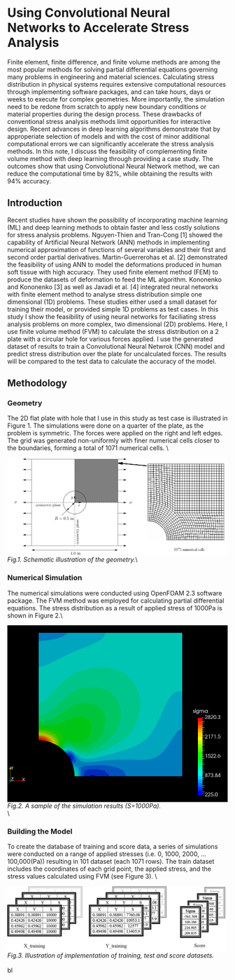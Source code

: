 # Using Convolutional Neural Networks to Accelerate Stress Analysis
Finite element, finite difference, and finite volume methods are among the most popular methods for solving partial differential equations governing many problems in engineering and material sciences. Calculating stress distribution in physical systems requires extensive computational resources through implementing software packages, and can take hours, days or weeks to execute for complex geometries. More importantly, the simulation need to be redone from scratch to apply new boundary conditions or material properties during the design process. These drawbacks of conventional stress analysis methods limit opportunities for interactive design. Recent advances in deep learning algorithms demonstrate that by approperiate selection of models and with the cost of minor additional computational errors we can significantly accelerate the stress analysis methods. In this note, I discuss the feasibility of complementing finite volume method with deep learning through providing a case study. The outcomes show that using Convolutional Neural Network method, we can reduce the computational time by 82%, while obtaining the results with 94% accuracy.

## Introduction
Recent studies have shown the possibility of incorporating machine learning (ML) and deep learning methods to obtain faster and less costly solutions for stress analysis problems. Nguyen-Thien and Tran-Cong [1] showed the capability of Artificial Neural Network (ANN) methods in implementing numerical approximation of functions of several variables and their first and second order partial derivatives. Martin-Guerrerohas et al. [2] demonstrated the feasibility of using ANN to model the deformations produced in human soft tissue with high accuracy. They used finite element method (FEM) to produce the datasets of deformation to feed the ML algorithm. Kononenko and Kononenko [3] as well as Javadi et al. [4] integrated neural networks with finite element method to analyse stress distribution simple one dimensional (1D) problems. These studies either used a small dataset for training their model, or provided simple 1D problems as test cases. In this study I show the feasibility of using neural networks for faciliating stress analysis problems on more complex, two dimensional (2D) problems.
Here, I use finite volume method (FVM) to calculate the stress distribution on a 2 plate with a circular hole for various forces applied. I use the generated dataset of results to train a Convolutional Neural Netwrok (CNN) model and predict stress distribution over the plate for uncalculated forces. The results will be compared to the test data to calculate the accuracy of the model.

## Methodology
### Geometry
The 2D flat plate with hole that I use in this study as test case is illustrated in Figure 1. The simulations were done on a quarter of the plate, as the problem is symmetric. The forces were applied on the right and left edges. The grid was generated non-uniformly with finer numerical cells closer to the boundaries, forming a total of 1071 numerical cells. \

<img src="platehole-geom.jpg"  width="600" align="center"> \
_Fig.1. Schematic illustration of the geometry._\

### Numerical Simulation
The numerical simulations were conducted using OpenFOAM 2.3 software package. The FVM method was employed for calculating partial differential equations. The stress distribution as a result of applied stress of 1000Pa is shown in Figure 2.\

<img src="contour_1000.png"  width="600" align="center"> \
_Fig.2. A sample of the simulation results (S=1000Pa)._\
\

### Building the Model
To create the database of training and score data, a series of simulations were conducted on a range of applied stresses (i.e. 0, 1000, 2000, … 100,000(Pa)) resulting in 101 dataset (each 1071 rows). The train dataset includes the coordinates of each grid point, the applied stress, and the stress values calculated using FVM (see Figure 3). \

<img src="datasets.png"  width="500" align="center"> \
_Fig.3. Illustration of implementation of training, test and score datasets._\
\
bl





